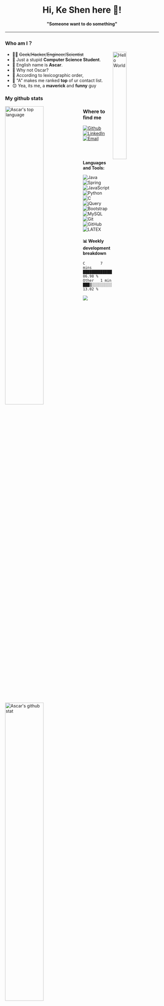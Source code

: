 <h1 align="center">Hi, Ke Shen here 🤗! </h1>
<h4 align="center">"Someone want to do something"</h4>

---



<h3>Who am I？</h3>
<img align="right" alt="Hello World" width="30%" src="https://media.giphy.com/media/MeJgB3yMMwIaHmKD4z/giphy.gif">

- 👨‍💻 ~~Geek~~/~~Hacker~~/~~Engineer~~/~~Scientist~~ 
- 🙇 Just a stupid **Computer Science Student**.
- 💁 English name is **Ascar**. 
- 🤷 Why not Oscar?
- 🙆 According to lexicographic order, 
- 🤦 "A" makes me ranked **top** of ur contact list.
- 😊 Yea, its me, a **maverick** and **funny** guy




<h3>My github stats</h3>

<img align="left" alt="Ascar's top language" width="50%" src="https://github-readme-stats.vercel.app/api/top-langs/?username=Ascarshen&layout=compact&show_icons=true">
<img align="left" alt="Ascar's github stat" width="50%" src="https://github-readme-stats.vercel.app/api?username=Ascarshen&count_private=true">



<h3>Where to find me</h3>
<p><a href="https://github.com/Ascarshen" target="_blank"><img alt="Github" src="https://img.shields.io/badge/GitHub-%2312100E.svg?&style=for-the-badge&logo=Github&logoColor=white" /></a></a> <a href="https://www.linkedin.com/in/shen-ke-ascsr-8689101a3/" target="_blank"><img alt="LinkedIn" src="https://img.shields.io/badge/linkedin-%230077B5.svg?&style=for-the-badge&logo=linkedin&logoColor=white" />
 <a href="mailto:ascarshen@gmail.com">
 <img alt="Email" src="https://img.shields.io/badge/Email-D14836?&style=for-the-badge&logo=Gmail&logoColor=white" />
 </a>
</p>


<br/>
<br/>
<!--
<hr>

<h2 align="center">Languages & Frameworks & Tools & Abilities</h2>

<p align="center">
  <code><img title="C" height="25" src="https://github.com/zumrudu-anka/zumrudu-anka/blob/master/images/c.svg"></code>
  <code><img title="C++" height="25" src="https://github.com/zumrudu-anka/zumrudu-anka/blob/master/images/cpp.svg"></code>
  <code><img title="C#" height="25" src="https://github.com/zumrudu-anka/zumrudu-anka/blob/master/images/cSharp.svg"></code>
  <code><img title="Python" height="25" src="https://github.com/zumrudu-anka/zumrudu-anka/blob/master/images/python.svg"></code>
  <code><img title="Django" height="25" src="https://github.com/zumrudu-anka/zumrudu-anka/blob/master/images/django.svg"></code>
  <code><img title="Javascript" height="25" src="https://github.com/zumrudu-anka/zumrudu-anka/blob/master/images/javascript.svg"></code>
  <code><img title="Problem Solving" height="25" src="https://github.com/zumrudu-anka/zumrudu-anka/blob/master/images/problemSolving.png"></code>
  <code><img title="HTML5" height="25" src="https://github.com/zumrudu-anka/zumrudu-anka/blob/master/images/html5.svg"></code>
  <code><img title="CSS" height="25" src="https://github.com/zumrudu-anka/zumrudu-anka/blob/master/images/css.svg"></code>
  <code><img title="SASS" height="25" src="https://github.com/zumrudu-anka/zumrudu-anka/blob/master/images/sass.svg"></code>
  <code><img title="AngularJS" height="25" src="https://github.com/zumrudu-anka/zumrudu-anka/blob/master/images/angularjs.svg"></code>
  <code><img title=".NetCore" height="25" src="https://github.com/zumrudu-anka/zumrudu-anka/blob/master/images/dotnetcore.svg"></code>
  <code><img title="JQuery" height="25" src="https://github.com/zumrudu-anka/zumrudu-anka/blob/master/images/jquery.svg"></code>
  <code><img title="Java" height="25" src="https://github.com/zumrudu-anka/zumrudu-anka/blob/master/images/java.svg"></code>
  <code><img title="JSON" height="25" src="https://github.com/zumrudu-anka/zumrudu-anka/blob/master/images/json.svg"></code>
  <code><img title="Unity" height="25" src="https://github.com/zumrudu-anka/zumrudu-anka/blob/master/images/unity.svg"></code>
</p>

<hr>-->


**Languages and Tools:** 

![Java](https://img.shields.io/badge/-Java-black?logo=java&style=social)&nbsp;&nbsp;
![Spring](https://img.shields.io/badge/-Spring%20Framework-black?logo=spring&style=social)&nbsp;&nbsp;
![JavaScript](https://img.shields.io/badge/-JavaScript-black?logo=javascript&style=social)&nbsp;&nbsp;
![Python](https://img.shields.io/badge/-Python-black?logo=Python&style=social)&nbsp;&nbsp;
![C](https://img.shields.io/badge/-C-black?logo=c&style=social)&nbsp;&nbsp;
![jQuery](https://img.shields.io/badge/-jQuery-black?logo=jquery&style=social)&nbsp;&nbsp;
![Bootstrap](https://img.shields.io/badge/-Bootstrap-black?logo=bootstrap&style=social)&nbsp;&nbsp;
![MySQL](https://img.shields.io/badge/-MySQL-black?logo=mysql&style=social)&nbsp;&nbsp;
![Git](https://img.shields.io/badge/-Git-black?logo=git&style=social)&nbsp;&nbsp;
![GitHub](https://img.shields.io/badge/-GitHub-black?logo=github&style=social)&nbsp;&nbsp;
![LATEX](https://img.shields.io/badge/-LATEX-black?logo=latex&style=social)&nbsp;&nbsp;

#### :bar_chart: Weekly development breakdown

<!--START_SECTION:waka-->
```text
C       7 mins          █████████████████████▓░░░   86.98 % 
Other   1 min           ███▒░░░░░░░░░░░░░░░░░░░░░   13.02 % 
```
<!--END_SECTION:waka-->


![](https://img.shields.io/badge/Ascar-passing-green)
